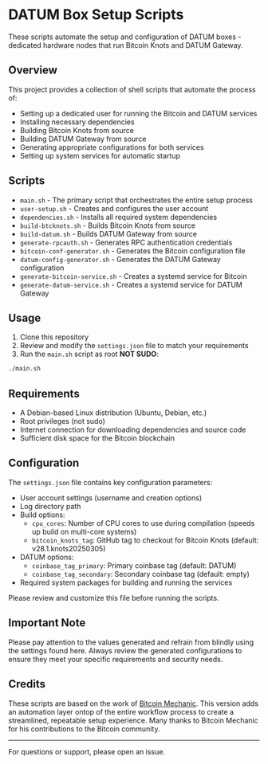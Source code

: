 # DATUM Box Setup Scripts

These scripts automate the setup and configuration of DATUM boxes - dedicated hardware nodes that run Bitcoin Knots and DATUM Gateway.

## Overview

This project provides a collection of shell scripts that automate the process of:
- Setting up a dedicated user for running the Bitcoin and DATUM services
- Installing necessary dependencies
- Building Bitcoin Knots from source
- Building DATUM Gateway from source
- Generating appropriate configurations for both services
- Setting up system services for automatic startup

## Scripts

- `main.sh` - The primary script that orchestrates the entire setup process
- `user-setup.sh` - Creates and configures the user account
- `dependencies.sh` - Installs all required system dependencies
- `build-btcknots.sh` - Builds Bitcoin Knots from source
- `build-datum.sh` - Builds DATUM Gateway from source
- `generate-rpcauth.sh` - Generates RPC authentication credentials
- `bitcoin-conf-generator.sh` - Generates the Bitcoin configuration file
- `datum-config-generator.sh` - Generates the DATUM Gateway configuration
- `generate-bitcoin-service.sh` - Creates a systemd service for Bitcoin
- `generate-datum-service.sh` - Creates a systemd service for DATUM Gateway

## Usage

1. Clone this repository
2. Review and modify the `settings.json` file to match your requirements
3. Run the `main.sh` script as root **NOT SUDO**:

```bash
./main.sh
```

## Requirements

- A Debian-based Linux distribution (Ubuntu, Debian, etc.)
- Root privileges (not sudo)
- Internet connection for downloading dependencies and source code
- Sufficient disk space for the Bitcoin blockchain

## Configuration

The `settings.json` file contains key configuration parameters:
- User account settings (username and creation options)
- Log directory path
- Build options:
  - `cpu_cores`: Number of CPU cores to use during compilation (speeds up build on multi-core systems)
  - `bitcoin_knots_tag`: GitHub tag to checkout for Bitcoin Knots (default: v28.1.knots20250305)
- DATUM options:
  - `coinbase_tag_primary`: Primary coinbase tag (default: DATUM)
  - `coinbase_tag_secondary`: Secondary coinbase tag (default: empty)
- Required system packages for building and running the services

Please review and customize this file before running the scripts.

## Important Note

Please pay attention to the values generated and refrain from blindly using the settings found here. Always review the generated configurations to ensure they meet your specific requirements and security needs.

## Credits

These scripts are based on the work of [Bitcoin Mechanic](https://github.com/bitcoinmechanic). This version adds an automation layer ontop of the entire workflow process to create a streamlined, repeatable setup experience. Many thanks to Bitcoin Mechanic for his contributions to the Bitcoin community.

---

For questions or support, please open an issue.
